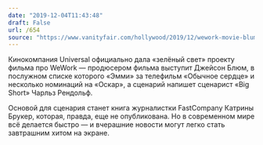 ```yaml
---
date: "2019-12-04T11:43:48"
draft: False
url: /654
source: "https://www.vanityfair.com/hollywood/2019/12/wework-movie-blumhouse"
---
```


Кинокомпания Universal официально дала «зелёный свет» проекту фильма про WeWork — продюсером фильма выступит Джейсон Блюм, в послужном списке которого «Эмми» за телефильм «Обычное сердце» и несколько номинаций на «Оскар», а сценарий напишет сценарист «Big Short» Чарльз Рендольф.

Основой для сценария станет книга журналистки FastCompany Катрины Брукер, которая, правда, еще не опубликована. Но в современном мире всё делается быстро — и вчерашние новости могут легко стать завтрашним хитом на экране.
